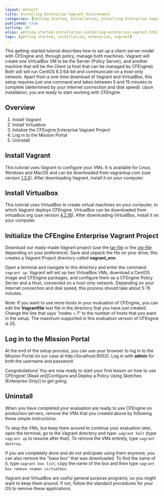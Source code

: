 ```yaml
---
layout: default
title: Installing Enterprise Vagrant Environment
categories: [Getting Started, Installation, Installing Enterprise Vagrant Environment]
published: true
sorting: 30
alias: getting-started-installation-installing-enterprise-vagrant.html
tags: [getting started, installation, enterprise, vagrant]
---
```


This getting-started tutorial describes how to set up a client-server model
with CFEngine and, through policy, manage both machines. Vagrant will
create one VirtualBox VM to be the Server (Policy Server), and another
machine that will be the Client (a host that can be managed by CFEngine). Both will
will run CentOS 6.3 64-bit and communicate on a host-only network. Apart from
a one-time download of Vagrant and VirtualBox, this setup requires just one
command and takes between 5 and 15 minutes to complete (determined by your Internet
connection and disk speed). Upon installation, you are ready to start working with
CFEngine.

## Overview

1. Install Vagrant
2. Install Virtualbox
3. Initalize the CFEngine Enterprise Vagrant Project
4. Log in to the Mission Portal
5. Uninstall

## Install Vagrant

This tutorial uses Vagrant to configure your VMs. It is available for Linux,
Windows and MacOS and can be downloaded from vagrantup.com (use version
[1.3.5](http://downloads.vagrantup.com/tags/v1.3.5)). After downloading
Vagrant, install it on your computer.

## Install Virtualbox 

This tutorial uses VirtualBox to create virtual machines on your computer,
to which Vagrant deploys CFEngine. VirtualBox can be downloaded from
virtualbox.org (use version
[4.2.18](http://download.virtualbox.org/virtualbox/4.2.18/)). After downloading
VirtualBox, install it on your computer.

## Initialize the CFEngine Enterprise Vagrant Project

Download our ready-made Vagrant project (use the
[tar-file](http://d1p7n4ueskxxum.cloudfront.net/enterprise-getting-started/vagrant_env-201311171314.tar.gz)
or the
[zip-file](http://d1p7n4ueskxxum.cloudfront.net/enterprise-getting-started/vagrant_env-201311171314.zip)
depending on your preference). Save and unpack the file on your drive; this
creates a Vagrant Project directory called **vagrant_env**. 

Open a terminal
and navigate to this directory and enter the command `vagrant up`. Vagrant will
set up two VirtualBox VMs, download a CentOS image and CFEngine packages, and
configure them as a CFEngine Policy Server and a Host, connected on a host-only
network. Depending on your Internet connection and disk speed, this process
should take about 5-15 minutes.

Note: If you want to use more hosts in your evaluation of CFEngine, you can
  edit the **Vagrantfile** text file in the directory that you have just created.
  Change the line that says "nodes = 1" to the number of hosts that you want in
  the setup. The maximum supported in this evaluation version of CFEngine is 25.

## Log in to the Mission Portal

At the end of the setup process, you can use your browser
to log in to the Mission Portal (in our case at http://localhost:9002). Log in
with **admin** for both the username and password.

Congratulations! You are now ready to start your first lesson on how to use
CFEngine! [Read on][Configure and Deploy a Policy Using Sketches (Enterprise Only)] to get going.

## Uninstall

When you have completed your evaluation are ready to use CFEngine
on production servers, remove the VMs that you created above
by following these simple instructions:

To stop the VMs, but keep them around to continue your evaluation later,
open the terminal, go to the Vagrant directory and type: `vagrant halt` (type
`vagrant up` to resume after that). To remove the VMs entirely, type `vagrant
destroy`.

If you are completely done and do not anticipate using them anymore, you can
also remove the "base box" that was downloaded. To find the name of it, type
`vagrant box list`, copy the name of the box and then type `vagrant box remove
<name> virtualbox`. 

Vagrant and VirtualBox are useful general purpose programs,
so you might want to keep them around. If not, follow the standard procedures for
your OS to remove these applications.

